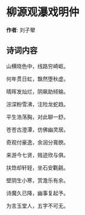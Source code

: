 # 柳源观瀑戏明仲

**作者**: 刘子翚

## 诗词内容

山横晓色中，线路穷崎岖。

何年贯日虹，飘然堕秋虚。

晴晖发灿烂，阴飙助倾输。

淙深粉雪沸，注险龙蛇趋。

平生浩荡胸，对此聊一舒。

苍苍古澄潭，仿佛幽灵居。

奇观付豪逸，余润分膏腴。

来游今七贤，贱迹欣与俱。

扶筇却轩轾，坐石安氍毹。

壁阴生小寒，赏澹乐有余。

诗魔久已降，幽事复起予。

为言玉堂人，五字不可无。

